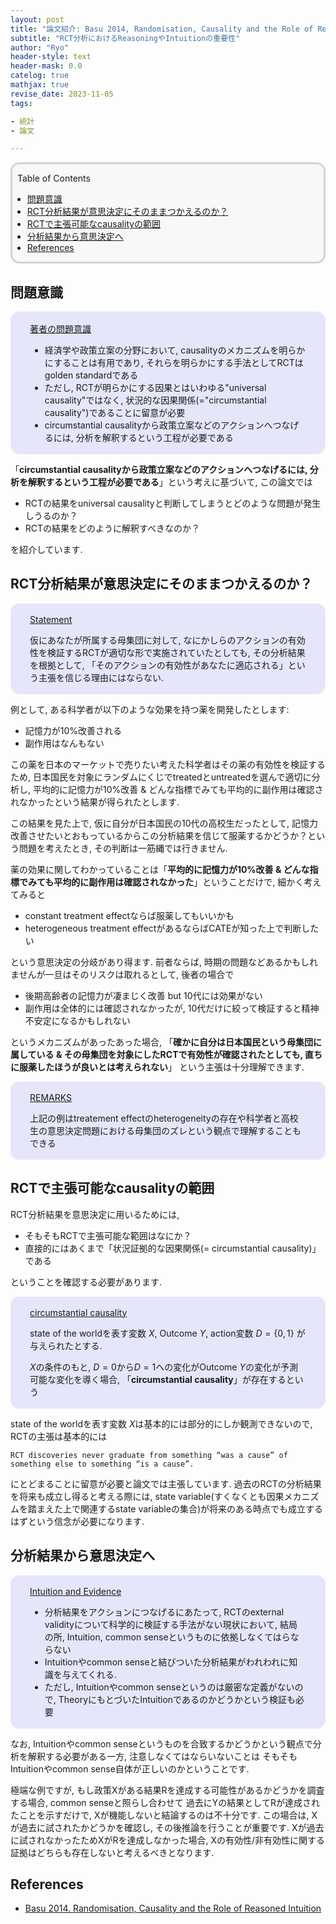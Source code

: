 ```yaml
---
layout: post
title: "論文紹介: Basu 2014, Randomisation, Causality and the Role of Reasoned Intuition"
subtitle: "RCT分析におけるReasoningやIntuitionの重要性"
author: "Ryo"
header-style: text
header-mask: 0.0
catelog: true
mathjax: true
revise_date: 2023-11-05
tags:

- 統計
- 論文

---
```


<div style='border-radius: 1em; border-style:solid; border-color:#D3D3D3; background-color:#F8F8F8'>

<p class="h4">&nbsp;&nbsp;Table of Contents</p>

<!-- START doctoc generated TOC please keep comment here to allow auto update -->
<!-- DON'T EDIT THIS SECTION, INSTEAD RE-RUN doctoc TO UPDATE -->

- [問題意識](#%E5%95%8F%E9%A1%8C%E6%84%8F%E8%AD%98)
- [RCT分析結果が意思決定にそのままつかえるのか？](#rct%E5%88%86%E6%9E%90%E7%B5%90%E6%9E%9C%E3%81%8C%E6%84%8F%E6%80%9D%E6%B1%BA%E5%AE%9A%E3%81%AB%E3%81%9D%E3%81%AE%E3%81%BE%E3%81%BE%E3%81%A4%E3%81%8B%E3%81%88%E3%82%8B%E3%81%AE%E3%81%8B)
- [RCTで主張可能なcausalityの範囲](#rct%E3%81%A7%E4%B8%BB%E5%BC%B5%E5%8F%AF%E8%83%BD%E3%81%AAcausality%E3%81%AE%E7%AF%84%E5%9B%B2)
- [分析結果から意思決定へ](#%E5%88%86%E6%9E%90%E7%B5%90%E6%9E%9C%E3%81%8B%E3%82%89%E6%84%8F%E6%80%9D%E6%B1%BA%E5%AE%9A%E3%81%B8)
- [References](#references)

<!-- END doctoc generated TOC please keep comment here to allow auto update -->


</div>

## 問題意識

<div style='padding-left: 2em; padding-right: 2em; border-radius: 1em; border-style:solid; border-color:#e6e6fa; background-color:#e6e6fa'>
<p class="h4"><ins>著者の問題意識</ins></p>

- 経済学や政策立案の分野において, causalityのメカニズムを明らかにすることは有用であり, それらを明らかにする手法としてRCTはgolden standardである
- ただし, RCTが明らかにする因果とはいわゆる"universal causality"ではなく, 状況的な因果関係(="circumstantial causality")であることに留意が必要
- circumstantial causalityから政策立案などのアクションへつなげるには, 分析を解釈するという工程が必要である 

</div>


「**circumstantial causalityから政策立案などのアクションへつなげるには, 分析を解釈するという工程が必要である**」という考えに基づいて, 
この論文では

- RCTの結果をuniversal causalityと判断してしまうとどのような問題が発生しうるのか？
- RCTの結果をどのように解釈すべきなのか？

を紹介しています.

## RCT分析結果が意思決定にそのままつかえるのか？

<div style='padding-left: 2em; padding-right: 2em; border-radius: 1em; border-style:solid; border-color:#e6e6fa; background-color:#e6e6fa'>
<p class="h4"><ins>Statement</ins></p>

仮にあなたが所属する母集団に対して, なにかしらのアクションの有効性を検証するRCTが適切な形で実施されていたとしても, 
その分析結果を根拠として, 「そのアクションの有効性があなたに適応される」という主張を信じる理由にはならない.

</div>

例として, ある科学者が以下のような効果を持つ薬を開発したとします:

- 記憶力が10%改善される
- 副作用はなんもない

この薬を日本のマーケットで売りたい考えた科学者はその薬の有効性を検証するため, 日本国民を対象にランダムにくじでtreatedとuntreatedを選んで適切に分析し, 
平均的に記憶力が10%改善 & どんな指標でみても平均的に副作用は確認されなかったという結果が得られたとします.

この結果を見た上で, 仮に自分が日本国民の10代の高校生だったとして, 記憶力改善させたいとおもっているからこの分析結果を信じて服薬するかどうか？という問題を考えたとき,
その判断は一筋縄では行きません.

薬の効果に関してわかっていることは「**平均的に記憶力が10%改善 & どんな指標でみても平均的に副作用は確認されなかった**」ということだけで, 細かく考えてみると

- constant treatment effectならば服薬してもいいかも
- heterogeneous treatment effectがあるならばCATEが知った上で判断したい

という意思決定の分岐があり得ます. 前者ならば, 時期の問題などあるかもしれませんが一旦はそのリスクは取れるとして, 
後者の場合で

- 後期高齢者の記憶力が凄まじく改善 but 10代には効果がない
- 副作用は全体的には確認されなかったが, 10代だけに絞って検証すると精神不安定になるかもしれない

というメカニズムがあったあった場合, 「**確かに自分は日本国民という母集団に属している & その母集団を対象にしたRCTで有効性が確認されたとしても, 直ちに服薬したほうが良いとは考えられない**」
という主張は十分理解できます.

<div style='padding-left: 2em; padding-right: 2em; border-radius: 1em; border-style:solid; border-color:#e6e6fa; background-color:#e6e6fa'>
<p class="h4"><ins>REMARKS</ins></p>

上記の例はtreatement effectのheterogeneityの存在や科学者と高校生の意思決定問題における母集団のズレという観点で理解することもできる

</div>

## RCTで主張可能なcausalityの範囲

RCT分析結果を意思決定に用いるためには, 

- そもそもRCTで主張可能な範囲はなにか？
- 直接的にはあくまで「状況証拠的な因果関係(= circumstantial causality)」である

ということを確認する必要があります.

<div style='padding-left: 2em; padding-right: 2em; border-radius: 1em; border-style:solid; border-color:#e6e6fa; background-color:#e6e6fa'>
<p class="h4"><ins>circumstantial causality</ins></p>

state of the worldを表す変数 $X$, Outcome $Y$, action変数 $D = \{0, 1\}$ が与えられたとする.

$X$の条件のもと, $D=0$から$D=1$への変化がOutcome $Y$の変化が予測可能な変化を導く場合, 
「**circumstantial causality**」が存在するという

</div>

state of the worldを表す変数 $X$は基本的には部分的にしか観測できないので, RCTの主張は基本的には

```
RCT discoveries never graduate from something “was a cause” of something else to something “is a cause”.
```

にとどまることに留意が必要と論文では主張しています. 過去のRCTの分析結果を将来も成立し得ると考える際には, 
state variable(すくなくとも因果メカニズムを踏まえた上で関連するstate variableの集合)が将来のある時点でも成立するはずという信念が必要になります.

## 分析結果から意思決定へ

<div style='padding-left: 2em; padding-right: 2em; border-radius: 1em; border-style:solid; border-color:#e6e6fa; background-color:#e6e6fa'>
<p class="h4"><ins>Intuition and Evidence</ins></p>

- 分析結果をアクションにつなげるにあたって, RCTのexternal validityについて科学的に検証する手法がない現状において, 結局の所, Intuition, common senseというものに依拠しなくてはらならない
- Intuitionやcommon senseと結びついた分析結果がわれわれに知識を与えてくれる.
- ただし, Intuitionやcommon senseというのは厳密な定義がないので, TheoryにもとづいたIntuitionであるのかどうかという検証も必要

</div>

なお, Intuitionやcommon senseというものを合致するかどうかという観点で分析を解釈する必要がある一方, 注意しなくてはならいないことは
そもそもIntuitionやcommon sense自体が正しいのかということです. 

極端な例ですが, もし政策Xがある結果Rを達成する可能性があるかどうかを調査する場合, common senseと照らし合わせて
過去にYの結果としてRが達成されたことを示すだけで, Xが機能しないと結論するのは不十分です. 
この場合は, Xが過去に試されたかどうかを確認し, その後推論を行うことが重要です. Xが過去に試されなかったためXがRを達成しなかった場合, 
Xの有効性/非有効性に関する証拠はどちらも存在しないと考えるべきとなります.




References
------------

- [Basu 2014. Randomisation, Causality and the Role of Reasoned Intuition](https://www.tandfonline.com/doi/full/10.1080/13600818.2014.961414)